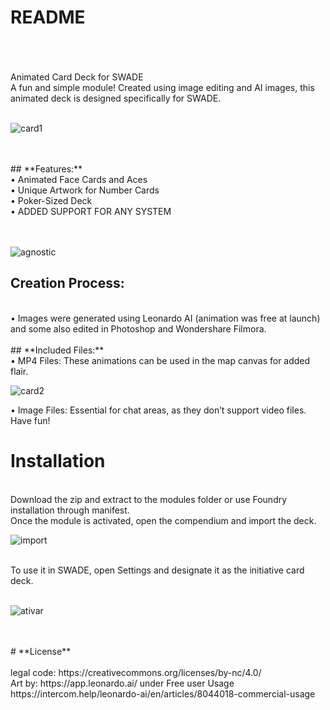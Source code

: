 # **README**
 <br> 
 <br> 
 <br> 
Animated Card Deck for SWADE <br> 
A fun and simple module! Created using image editing and AI images, this animated deck is designed specifically for SWADE.
 <br> 
  <br> 
  
![card1](https://github.com/user-attachments/assets/ca007f76-df16-44d3-a81e-6f0388ff1d79)

 <br> 
 <br> 
## **Features:**
 <br> 
•	Animated Face Cards and Aces <br> 
•	Unique Artwork for Number Cards <br> 
•	Poker-Sized Deck <br> 
•	ADDED SUPPORT FOR ANY SYSTEM <br> 
 <br> 
 <br> 
 
![agnostic](https://github.com/user-attachments/assets/536f586a-ac98-4aec-a3ea-5fcf13bbc542)






## **Creation Process:** <br> 
 <br> 
•	Images were generated using Leonardo AI (animation was free at launch) and some also edited in Photoshop and Wondershare Filmora. <br> 
 <br> 
## **Included Files:**
 <br> 
•	MP4 Files: These animations can be used in the map canvas for added flair. <br> 

![card2](https://github.com/user-attachments/assets/c910ab63-8b3c-4c2f-a816-2b7ad1d05d95)



•	Image Files: Essential for chat areas, as they don’t support video files.
 <br> 
Have fun!
 <br> 


# **Installation**
 <br> 
Download the zip and extract to the modules folder or use Foundry installation through manifest.
 <br> 
Once the module is activated, open the compendium and import the deck.
 <br> 
 
![import](https://github.com/user-attachments/assets/5ad422ac-e689-4c5a-bbed-7131b0a1b5b0)
 <br> 
  <br> 

To use it in SWADE, open Settings and designate it as the initiative card deck.  
 <br> 
 
![ativar](https://github.com/user-attachments/assets/181bf1e4-e3aa-4940-9c0e-716e8fe11b9b)

 <br> 
 <br> 
# **License**
 <br> 
 <br> 
legal code:  https://creativecommons.org/licenses/by-nc/4.0/
 <br> 
Art by: https://app.leonardo.ai/   under Free user Usage   https://intercom.help/leonardo-ai/en/articles/8044018-commercial-usage 


